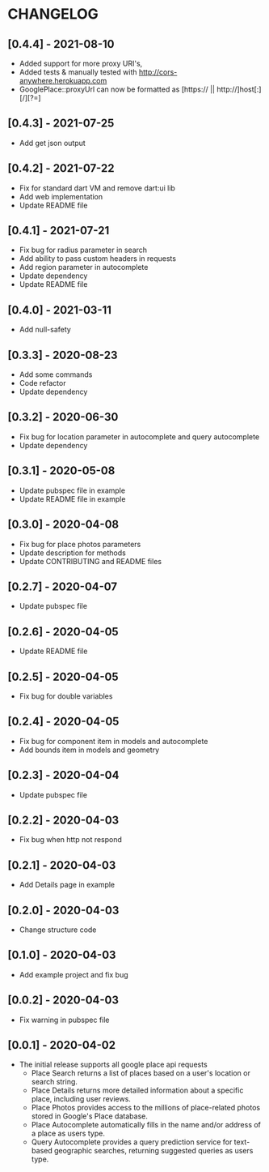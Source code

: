 # CHANGELOG

## [0.4.4] - 2021-08-10

- Added support for more proxy URI's, 
- Added tests & manually tested with http://cors-anywhere.herokuapp.com
- GooglePlace::proxyUrl can now be formatted as [https:// || http://]host[:<port>][/<path>][?<url-param-name>=]

## [0.4.3] - 2021-07-25

- Add get json output

## [0.4.2] - 2021-07-22

- Fix for standard dart VM and remove dart:ui lib
- Add web implementation
- Update README file

## [0.4.1] - 2021-07-21

- Fix bug for radius parameter in search
- Add ability to pass custom headers in requests
- Add region parameter in autocomplete
- Update dependency
- Update README file

## [0.4.0] - 2021-03-11

- Add null-safety

## [0.3.3] - 2020-08-23

- Add some commands
- Code refactor
- Update dependency

## [0.3.2] - 2020-06-30

- Fix bug for location parameter in autocomplete and query autocomplete
- Update dependency

## [0.3.1] - 2020-05-08

- Update pubspec file in example
- Update README file in example

## [0.3.0] - 2020-04-08

- Fix bug for place photos parameters
- Update description for methods
- Update CONTRIBUTING and README files

## [0.2.7] - 2020-04-07

- Update pubspec file

## [0.2.6] - 2020-04-05

- Update README file

## [0.2.5] - 2020-04-05

- Fix bug for double variables

## [0.2.4] - 2020-04-05

- Fix bug for component item in models and autocomplete
- Add bounds item in models and geometry

## [0.2.3] - 2020-04-04

- Update pubspec file

## [0.2.2] - 2020-04-03

- Fix bug when http not respond

## [0.2.1] - 2020-04-03

- Add Details page in example

## [0.2.0] - 2020-04-03

- Change structure code

## [0.1.0] - 2020-04-03

- Add example project and fix bug

## [0.0.2] - 2020-04-03

- Fix warning in pubspec file

## [0.0.1] - 2020-04-02

- The initial release supports all google place api requests
  - Place Search returns a list of places based on a user's location or search string.
  - Place Details returns more detailed information about a specific place, including user reviews.
  - Place Photos provides access to the millions of place-related photos stored in Google's Place database.
  - Place Autocomplete automatically fills in the name and/or address of a place as users type.
  - Query Autocomplete provides a query prediction service for text-based geographic searches, returning suggested queries as users type.
